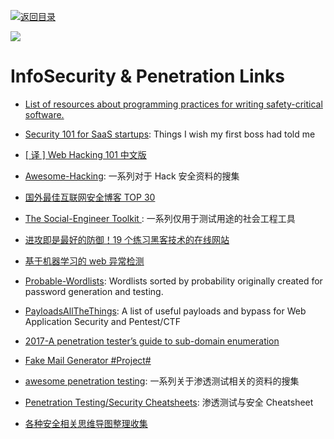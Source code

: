 [![返回目录](https://user-images.githubusercontent.com/5803001/38079637-ff0abcf0-3371-11e8-9b76-ad651620afc7.jpg)](https://github.com/wxyyxc1992/Awesome-Links)

![](https://coding.net/u/hoteam/p/Cache/git/raw/master/2017/1/2/1-1kLfZcbO_baIyNAHfakk2w.jpeg)

# InfoSecurity & Penetration Links

* [List of resources about programming practices for writing safety-critical software. ](https://github.com/stanislaw/awesome-safety-critical)

* [Security 101 for SaaS startups](https://github.com/forter/security-101-for-saas-startups): Things I wish my first boss had told me

* [[ 译 ] Web Hacking 101 中文版](https://github.com/wizardforcel/web-hacking-101-zh)

* [Awesome-Hacking](https://github.com/Hack-with-Github/Awesome-Hacking#awesome-fuzzing): 一系列对于 Hack 安全资料的搜集

* [国外最佳互联网安全博客 TOP 30](https://jaq.alibaba.com/community/art/show?articleid=601&f=tt)

* [The Social-Engineer Toolkit ](https://github.com/trustedsec/social-engineer-toolkit): 一系列仅用于测试用途的社会工程工具

* [进攻即是最好的防御！19 个练习黑客技术的在线网站](https://zhuanlan.zhihu.com/p/24624347)

* [基于机器学习的 web 异常检测](https://zhuanlan.zhihu.com/p/25139556)

* [Probable-Wordlists](https://github.com/berzerk0/Probable-Wordlists): Wordlists sorted by probability originally created for password generation and testing.

* [PayloadsAllTheThings](https://github.com/swisskyrepo/PayloadsAllTheThings): A list of useful payloads and bypass for Web Application Security and Pentest/CTF

* [2017-A penetration tester’s guide to sub-domain enumeration](https://parg.co/U6Y)

- [Fake Mail Generator #Project#](http://www.fakemailgenerator.com/#/armyspy.com/Nity1962/)

- [awesome penetration testing](https://github.com/enaqx/awesome-pentest): 一系列关于渗透测试相关的资料的搜集

- [Penetration Testing/Security Cheatsheets](https://github.com/jshaw87/Cheatsheets): 渗透测试与安全 Cheatsheet

- [各种安全相关思维导图整理收集](https://github.com/phith0n/Mind-Map)
